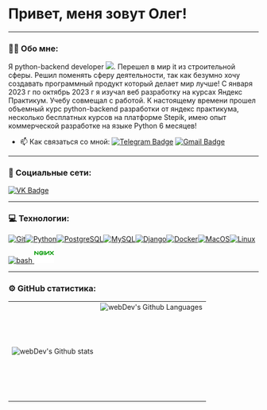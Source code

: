 
# Привет, меня зовут Олег!

---

### :man_technologist: Обо мне:

Я python-backend developer <img src="https://media.giphy.com/media/WUlplcMpOCEmTGBtBW/giphy.gif" width="30px">. Перешел в мир it из строительной сферы. Решил поменять сферу деятельности, так как безумно хочу создавать программный продукт который делает мир лучше! С января 2023 г по октябрь 2023 г я изучал веб разработку на курсах Яндекс Практикум. Учебу совмещал с работой. К настоящему времени прошел объемный курс python-backend разработки от яндекс практикума, несколько бесплатных курсов на платформе Stepik, имею опыт коммерческой разработке на языке Python 6 месяцев!


- :mailbox: Как связаться со мной: [![Telegram Badge](https://img.shields.io/badge/-OlegMusatov-blue?style=flat&logo=Telegram&logoColor=white)](https://t.me/OlegMusatov) [![Gmail Badge](https://img.shields.io/badge/-Gmail-red?style=flat&logo=Gmail&logoColor=white)](mailto:olegmusatov97@gmail.com)

---

### 🤝 Социальные сети:

  <div id="badges">
    <a href="https://vk.com/oleja_3000" target="_blank">
      <img src="https://cdn-icons-png.flaticon.com/512/145/145813.png" width="40" height="40" alt="VK Badge"/>
    </a>
  </div>

---

### 💻 Технологии:

<p align="left">
<a href="https://git-scm.com/" target="_blank" rel="noreferrer"><img src="https://raw.githubusercontent.com/danielcranney/readme-generator/main/public/icons/skills/git-colored.svg" width="36" height="36" alt="Git" /></a><a href="https://www.python.org/" target="_blank" rel="noreferrer"><img src="https://raw.githubusercontent.com/danielcranney/readme-generator/main/public/icons/skills/python-colored.svg" width="36" height="36" alt="Python" /></a><a href="https://www.postgresql.org/" target="_blank" rel="noreferrer"><img src="https://raw.githubusercontent.com/danielcranney/readme-generator/main/public/icons/skills/postgresql-colored.svg" width="36" height="36" alt="PostgreSQL" /></a><a href="https://www.mysql.com/" target="_blank" rel="noreferrer"><img src="https://raw.githubusercontent.com/danielcranney/readme-generator/main/public/icons/skills/mysql-colored.svg" width="36" height="36" alt="MySQL" /></a><a href="https://www.djangoproject.com/" target="_blank" rel="noreferrer"><img src="https://raw.githubusercontent.com/danielcranney/readme-generator/main/public/icons/skills/django-colored.svg" width="36" height="36" alt="Django" /></a><a href="https://www.docker.com/" target="_blank" rel="noreferrer"><img src="https://raw.githubusercontent.com/danielcranney/readme-generator/main/public/icons/skills/docker-colored.svg" width="36" height="36" alt="Docker" /></a><a href="https://apple.com" target="_blank" rel="noreferrer"><img src="https://raw.githubusercontent.com/danielcranney/readme-generator/main/public/icons/skills/macos-colored.svg" width="36" height="36" alt="MacOS" /></a><a href="https://www.linux.org" target="_blank" rel="noreferrer"><img src="https://raw.githubusercontent.com/danielcranney/readme-generator/main/public/icons/skills/linux-colored.svg" width="36" height="36" alt="Linux" /></a>
<a href="https://www.gnu.org/software/bash/" target="_blank" rel="noreferrer"> <img src="https://www.vectorlogo.zone/logos/gnu_bash/gnu_bash-icon.svg" alt="bash" width="40" height="40"/> </a><a href="https://www.nginx.com" target="_blank" rel="noreferrer"> <img src="https://raw.githubusercontent.com/devicons/devicon/master/icons/nginx/nginx-original.svg" alt="nginx" width="40" height="40"/> </a> </p>
</p>

---

### ⚙️ GitHub статистика:

<table>
  <tr>
    <td>
      <img align="left" src="http://github-readme-streak-stats.herokuapp.com?user=OlegMusatov3000&theme=dark&background=000000" alt="webDev's Github stats" />
    </td>
    <td>
      <img height="195px" align="right" alt="webDev's Github Languages" src="https://github-readme-stats-sigma-five.vercel.app/api/top-langs/?username=OlegMusatov3000&layout=compact&theme=vision-friendly-dark" />
    </td>
  </tr>
</table>
